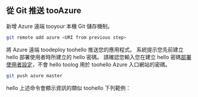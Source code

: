 ## <a name="push-tooazure-from-git"></a>從 Git 推送 tooAzure

新增 Azure 遠端 tooyour 本機 Git 儲存機制。

```bash
git remote add azure <URI from previous step>
```

將 Azure 遠端 toodeploy toohello 推送您的應用程式。 系統提示您先前建立 hello 部署使用者時所建立的 hello 密碼。 請確認您輸入您在建立 hello 密碼[部署使用者設定](#configure-a-deployment-user)，不會 hello toolog 用於 toohello Azure 入口網站的密碼。

```bash
git push azure master
```

hello 上述命令會顯示資訊的類似 toohello 下列範例：
